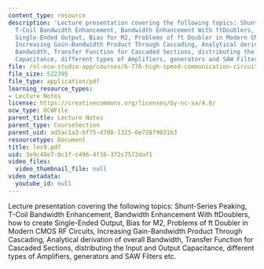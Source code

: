 ```yaml
---
content_type: resource
description: 'Lecture presentation covering the following topics: Shunt-Series Peaking,
  T-Coil Bandwidth Enhancement, Bandwidth Enhancement With ftDoublers, how to create
  Single-Ended Output, Bias for M2, Problems of ft Doubler in Modern CMOS RF Circuits,
  Increasing Gain-Bandwidth Product Through Cascading, Analytical derivation of overall
  Bandwidth, Transfer Function for Cascaded Sections, distributing the Input and Output
  Capacitance, different types of Amplifiers, generators and SAW Filters etc.'
file: /ol-ocw-studio-app/courses/6-776-high-speed-communication-circuits-spring-2005/3e9c40e70c1fc4964f16372c7572daf1_lec9.pdf
file_size: 522395
file_type: application/pdf
learning_resource_types:
- Lecture Notes
license: https://creativecommons.org/licenses/by-nc-sa/4.0/
ocw_type: OCWFile
parent_title: Lecture Notes
parent_type: CourseSection
parent_uid: ad5ac1a3-bf75-d708-1325-0e728f9831b3
resourcetype: Document
title: lec9.pdf
uid: 3e9c40e7-0c1f-c496-4f16-372c7572daf1
video_files:
  video_thumbnail_file: null
video_metadata:
  youtube_id: null
---
```

Lecture presentation covering the following topics: Shunt-Series Peaking, T-Coil Bandwidth Enhancement, Bandwidth Enhancement With ftDoublers, how to create Single-Ended Output, Bias for M2, Problems of ft Doubler in Modern CMOS RF Circuits, Increasing Gain-Bandwidth Product Through Cascading, Analytical derivation of overall Bandwidth, Transfer Function for Cascaded Sections, distributing the Input and Output Capacitance, different types of Amplifiers, generators and SAW Filters etc.